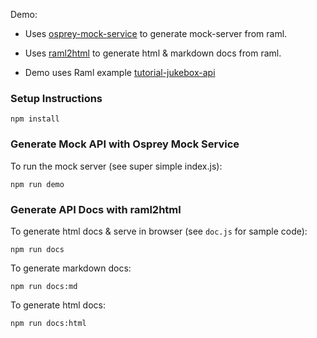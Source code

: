 Demo:

- Uses [osprey-mock-service](https://github.com/mulesoft-labs/osprey-mock-service) to generate mock-server from raml.
- Uses [raml2html](https://github.com/raml2html/raml2html) to generate html & markdown docs from raml.

- Demo uses Raml example [tutorial-jukebox-api](https://github.com/raml-org/raml-examples/tree/master/others/tutorial-jukebox-api)

### Setup Instructions

```
npm install
```

### Generate Mock API with Osprey Mock Service
To run the mock server (see super simple index.js):

```
npm run demo
```

### Generate API Docs with raml2html
To generate html docs & serve in browser (see `doc.js` for sample code):

```
npm run docs
```

To generate markdown docs:

```
npm run docs:md
```

To generate html docs:

```
npm run docs:html
```
